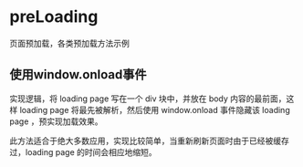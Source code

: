 # preLoading
页面预加载，各类预加载方法示例

## 使用window.onload事件
实现逻辑，将 loading page 写在一个 div 块中，并放在 body 内容的最前面，这样 loading page 将最先被解析，然后使用 window.onload 事件隐藏该 loading page ，预实现加载效果。

此方法适合于绝大多数应用，实现比较简单，当重新刷新页面时由于已经被缓存过，loading page 的时间会相应地缩短。
 
